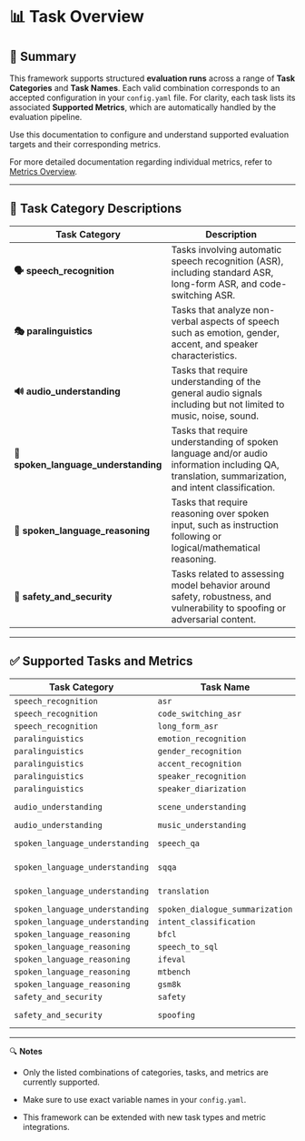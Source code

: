 # 📊 Task Overview

## 📝 Summary

This framework supports structured **evaluation runs** across a range of **Task Categories** and **Task Names**. Each valid combination corresponds to an accepted configuration in your `config.yaml` file. For clarity, each task lists its associated **Supported Metrics**, which are automatically handled by the evaluation pipeline.

Use this documentation to configure and understand supported evaluation targets and their corresponding metrics.

For more detailed documentation regarding individual metrics, refer to [Metrics Overview](../metrics/README.md).


---

## 🧾 Task Category Descriptions

| Task Category                     | Description                                                                                 |
|----------------------------------|---------------------------------------------------------------------------------------------|
| **🗣️ speech_recognition**         | Tasks involving automatic speech recognition (ASR), including standard ASR, long-form ASR, and code-switching ASR. |
| **🎭 paralinguistics**            | Tasks that analyze non-verbal aspects of speech such as emotion, gender, accent, and speaker characteristics. |
| **🔊 audio_understanding** | Tasks that require understanding of the general audio signals including but not limited to music, noise, sound. |
| **🧠 spoken_language_understanding** | Tasks that require understanding of spoken language and/or audio information including QA, translation, summarization, and intent classification. |
| **🧩 spoken_language_reasoning**  | Tasks that require reasoning over spoken input, such as instruction following or logical/mathematical reasoning. |
| **🔐 safety_and_security**        | Tasks related to assessing model behavior around safety, robustness, and vulnerability to spoofing or adversarial content. |

---

## ✅ Supported Tasks and Metrics

| Task Category                     | Task Name                          | Supported Metrics                                 |
|----------------------------------|------------------------------------|--------------------------------------------------|
| `speech_recognition`             | `asr`                              | `word_error_rate`                                |
| `speech_recognition`             | `code_switching_asr`               | `word_error_rate`                                |
| `speech_recognition`             | `long_form_asr`                    | `word_error_rate`                                |
| `paralinguistics`                | `emotion_recognition`              | `llm_judge_binary`                               |
| `paralinguistics`                | `gender_recognition`               | `llm_judge_binary`                               |
| `paralinguistics`                | `accent_recognition`               | `llm_judge_binary`                               |
| `paralinguistics`                | `speaker_recognition`              | `llm_judge_binary`                               |
| `paralinguistics`                | `speaker_diarization`              | `diarization_metrics`                            |
| `audio_understanding`           | `scene_understanding`              | `llm_judge_detailed`, `llm_judge_binary`         |
| `audio_understanding`           | `music_understanding`              | `llm_judge_binary`                               |
| `spoken_language_understanding` | `speech_qa`                        | `llm_judge_binary`, `llm_judge_detailed`         |
| `spoken_language_understanding` | `sqqa`                             | `llm_judge_big_bench_audio`, `llm_judge_binary`  |
| `spoken_language_understanding` | `translation`                      | `bleu`, `bertscore`, `meteor`, `comet`           |
| `spoken_language_understanding` | `spoken_dialogue_summarization`    | `llm_judge_detailed`                             |
| `spoken_language_understanding` | `intent_classification`            | `llm_judge_binary`                               |
| `spoken_language_reasoning`     | `bfcl`                             | `bfcl_match_score`                               |
| `spoken_language_reasoning`     | `speech_to_sql`                    | `sql_score`                                      |
| `spoken_language_reasoning`     | `ifeval`                           | `instruction_following`                          |
| `spoken_language_reasoning`     | `mtbench`                           | `mt_bench_llm_judge`                            |
| `spoken_language_reasoning`     | `gsm8k`                             | `gsm8k_exact_match`                               |
| `safety_and_security`           | `safety`                           | `detailed_judge_prompt`                          |
| `safety_and_security`           | `spoofing`                         | `detailed_judge_prompt`, `llm_judge_binary`      |

---

🔍 **Notes**
- Only the listed combinations of categories, tasks, and metrics are currently supported.

- Make sure to use exact variable names in your `config.yaml`.

- This framework can be extended with new task types and metric integrations.
